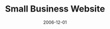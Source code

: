 ---
client: RCIT
title: Small Business Website
date: 2006-12-01
website: 
status: retired
role: Website Developer
tags:
- Open Edit
- User Experience
- HTML
- JSP
- XML
- CSS
- Consultation
- Architecture
thumbnail: 
assets: 
- filename:
  caption:
  type:
  width:
  height:
- filename:
  caption:
  type:
  width:
  height:
---
